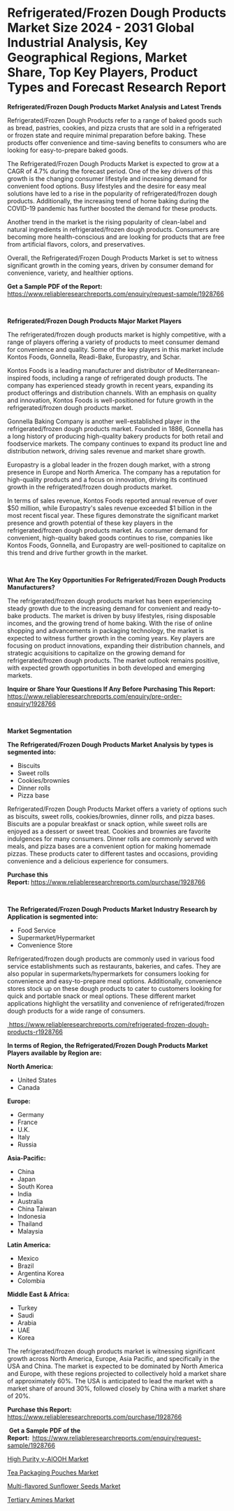 <p><h1>Refrigerated/Frozen Dough Products Market Size 2024 - 2031 Global Industrial Analysis, Key Geographical Regions, Market Share, Top Key Players, Product Types and Forecast Research Report</h1></p><p><strong>Refrigerated/Frozen Dough Products Market Analysis and Latest Trends</strong></p>
<p><p>Refrigerated/Frozen Dough Products refer to a range of baked goods such as bread, pastries, cookies, and pizza crusts that are sold in a refrigerated or frozen state and require minimal preparation before baking. These products offer convenience and time-saving benefits to consumers who are looking for easy-to-prepare baked goods.</p><p>The Refrigerated/Frozen Dough Products Market is expected to grow at a CAGR of 4.7% during the forecast period. One of the key drivers of this growth is the changing consumer lifestyle and increasing demand for convenient food options. Busy lifestyles and the desire for easy meal solutions have led to a rise in the popularity of refrigerated/frozen dough products. Additionally, the increasing trend of home baking during the COVID-19 pandemic has further boosted the demand for these products.</p><p>Another trend in the market is the rising popularity of clean-label and natural ingredients in refrigerated/frozen dough products. Consumers are becoming more health-conscious and are looking for products that are free from artificial flavors, colors, and preservatives.</p><p>Overall, the Refrigerated/Frozen Dough Products Market is set to witness significant growth in the coming years, driven by consumer demand for convenience, variety, and healthier options.</p></p>
<p><strong>Get a Sample PDF of the Report:&nbsp;</strong> <a href="https://www.reliableresearchreports.com/enquiry/request-sample/1928766">https://www.reliableresearchreports.com/enquiry/request-sample/1928766</a></p>
<p>&nbsp;</p>
<p><strong>Refrigerated/Frozen Dough Products Major Market Players</strong></p>
<p><p>The refrigerated/frozen dough products market is highly competitive, with a range of players offering a variety of products to meet consumer demand for convenience and quality. Some of the key players in this market include Kontos Foods, Gonnella, Readi-Bake, Europastry, and Schar.</p><p>Kontos Foods is a leading manufacturer and distributor of Mediterranean-inspired foods, including a range of refrigerated dough products. The company has experienced steady growth in recent years, expanding its product offerings and distribution channels. With an emphasis on quality and innovation, Kontos Foods is well-positioned for future growth in the refrigerated/frozen dough products market.</p><p>Gonnella Baking Company is another well-established player in the refrigerated/frozen dough products market. Founded in 1886, Gonnella has a long history of producing high-quality bakery products for both retail and foodservice markets. The company continues to expand its product line and distribution network, driving sales revenue and market share growth.</p><p>Europastry is a global leader in the frozen dough market, with a strong presence in Europe and North America. The company has a reputation for high-quality products and a focus on innovation, driving its continued growth in the refrigerated/frozen dough products market.</p><p>In terms of sales revenue, Kontos Foods reported annual revenue of over $50 million, while Europastry's sales revenue exceeded $1 billion in the most recent fiscal year. These figures demonstrate the significant market presence and growth potential of these key players in the refrigerated/frozen dough products market. As consumer demand for convenient, high-quality baked goods continues to rise, companies like Kontos Foods, Gonnella, and Europastry are well-positioned to capitalize on this trend and drive further growth in the market.</p></p>
<p>&nbsp;</p>
<p><strong>What Are The Key Opportunities For Refrigerated/Frozen Dough Products Manufacturers?</strong></p>
<p><p>The refrigerated/frozen dough products market has been experiencing steady growth due to the increasing demand for convenient and ready-to-bake products. The market is driven by busy lifestyles, rising disposable incomes, and the growing trend of home baking. With the rise of online shopping and advancements in packaging technology, the market is expected to witness further growth in the coming years. Key players are focusing on product innovations, expanding their distribution channels, and strategic acquisitions to capitalize on the growing demand for refrigerated/frozen dough products. The market outlook remains positive, with expected growth opportunities in both developed and emerging markets.</p></p>
<p><strong>Inquire or Share Your Questions If Any Before Purchasing This Report:</strong> <a href="https://www.reliableresearchreports.com/enquiry/pre-order-enquiry/1928766">https://www.reliableresearchreports.com/enquiry/pre-order-enquiry/1928766</a></p>
<p>&nbsp;</p>
<p><strong>Market Segmentation</strong></p>
<p><strong>The Refrigerated/Frozen Dough Products Market Analysis by types is segmented into:</strong></p>
<p><ul><li>Biscuits</li><li>Sweet rolls</li><li>Cookies/brownies</li><li>Dinner rolls</li><li>Pizza base</li></ul></p>
<p><p>Refrigerated/Frozen Dough Products Market offers a variety of options such as biscuits, sweet rolls, cookies/brownies, dinner rolls, and pizza bases. Biscuits are a popular breakfast or snack option, while sweet rolls are enjoyed as a dessert or sweet treat. Cookies and brownies are favorite indulgences for many consumers. Dinner rolls are commonly served with meals, and pizza bases are a convenient option for making homemade pizzas. These products cater to different tastes and occasions, providing convenience and a delicious experience for consumers.</p></p>
<p><strong>Purchase this Report:&nbsp;</strong><a href="https://www.reliableresearchreports.com/purchase/1928766">https://www.reliableresearchreports.com/purchase/1928766</a></p>
<p>&nbsp;</p>
<p><strong>The Refrigerated/Frozen Dough Products Market Industry Research by Application is segmented into:</strong></p>
<p><ul><li>Food Service</li><li>Supermarket/Hypermarket</li><li>Convenience Store</li></ul></p>
<p><p>Refrigerated/frozen dough products are commonly used in various food service establishments such as restaurants, bakeries, and cafes. They are also popular in supermarkets/hypermarkets for consumers looking for convenience and easy-to-prepare meal options. Additionally, convenience stores stock up on these dough products to cater to customers looking for quick and portable snack or meal options. These different market applications highlight the versatility and convenience of refrigerated/frozen dough products for a wide range of consumers.</p></p>
<p><a href="https://www.reliableresearchreports.com/refrigerated-frozen-dough-products-r1928766">&nbsp;https://www.reliableresearchreports.com/refrigerated-frozen-dough-products-r1928766</a></p>
<p><strong>In terms of Region, the Refrigerated/Frozen Dough Products Market Players available by Region are:</strong></p>
<p>
    <p> <strong> North America: </strong>
        <ul>
            <li>United States</li>
            <li>Canada</li>
        </ul>
        </p> 
    <p> <strong> Europe: </strong>
        <ul>
            <li>Germany</li>
            <li>France</li>
            <li>U.K.</li>
            <li>Italy</li>
            <li>Russia</li>
        </ul>
        </p> 
    <p> <strong> Asia-Pacific: </strong>
        <ul>
            <li>China</li>
            <li>Japan</li>
            <li>South Korea</li>
            <li>India</li>
            <li>Australia</li>
            <li>China Taiwan</li>
            <li>Indonesia</li>
            <li>Thailand</li>
            <li>Malaysia</li>
        </ul>
        </p> 
    <p> <strong> Latin America: </strong>
        <ul>
            <li>Mexico</li>
            <li>Brazil</li>
            <li>Argentina Korea</li>
            <li>Colombia</li>
        </ul>
        </p> 
    <p> <strong> Middle East & Africa: </strong>
        <ul>
            <li>Turkey</li>
            <li>Saudi</li>
            <li>Arabia</li>
            <li>UAE</li>
            <li>Korea</li>
        </ul>
    </p>
    </p>
<p><p>The refrigerated/frozen dough products market is witnessing significant growth across North America, Europe, Asia Pacific, and specifically in the USA and China. The market is expected to be dominated by North America and Europe, with these regions projected to collectively hold a market share of approximately 60%. The USA is anticipated to lead the market with a market share of around 30%, followed closely by China with a market share of 20%.</p></p>
<p><strong>Purchase this Report: </strong><a href="https://www.reliableresearchreports.com/purchase/1928766">https://www.reliableresearchreports.com/purchase/1928766</a></p>
<p>&nbsp;<strong>Get a Sample PDF of the Report:&nbsp;&nbsp;</strong><a href="https://www.reliableresearchreports.com/enquiry/request-sample/1928766">https://www.reliableresearchreports.com/enquiry/request-sample/1928766</a></p>
<p><strong></strong></p>
<p><p><a href="https://github.com/Angelnienowdseej3e45z3p8c/Market-Research-Report-List-3/blob/main/high-purity-g-alooh-market.md">High Purity γ-AlOOH Market</a></p><p><a href="https://www.linkedin.com/pulse/tea-packaging-pouches-market-forecasts-trends-impact-b7dfe?trackingId=mdbk1EBXh2TH84JHHdnr7w%3D%3D">Tea Packaging Pouches Market</a></p><p><a href="https://github.com/angeliabkratze/Market-Research-Report-List-2/blob/main/multi-flavored-sunflower-seeds-market.md">Multi-flavored Sunflower Seeds Market</a></p><p><a href="https://www.linkedin.com/pulse/global-tertiary-amines-market-trends-insights-growth-x3jke?trackingId=f6ZqNiCgPj1Ujdi61ubMLA%3D%3D">Tertiary Amines Market</a></p></p>